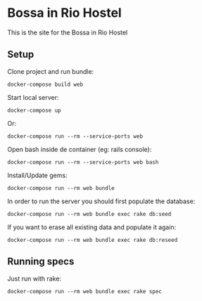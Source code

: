 # Bossa in Rio Hostel

This is the site for the Bossa in Rio Hostel

## Setup

Clone project and run bundle:

    docker-compose build web

Start local server:

    docker-compose up

Or:

    docker-compose run --rm --service-ports web

Open bash inside de container (eg: rails console):

    docker-compose run --rm --service-ports web bash

Install/Update gems:

    docker-compose run --rm web bundle

In order to run the server you should first populate the database:

    docker-compose run --rm web bundle exec rake db:seed

If you want to erase all existing data and populate it again:

    docker-compose run --rm web bundle exec rake db:reseed

## Running specs

Just run with rake:

    docker-compose run --rm web bundle exec rake spec
